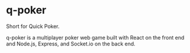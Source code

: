 # q-poker
Short for Quick Poker. 

q-poker is a multiplayer poker web game built with React on the front end and Node.js, Express, and Socket.io on the back end.
